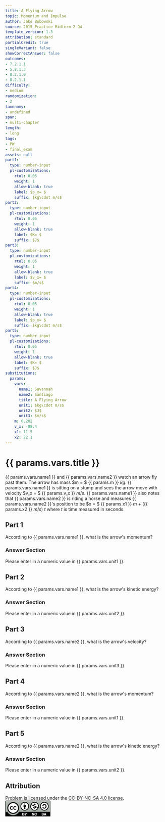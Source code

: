 ```yaml
---
title: A Flying Arrow
topic: Momentum and Impulse
author: Jake Bobowski
source: 2015 Practice Midterm 2 Q4
template_version: 1.3
attribution: standard
partialCredit: true
singleVariant: false
showCorrectAnswer: false
outcomes:
- 7.2.1.1
- 5.8.1.3
- 8.2.1.0
- 8.2.1.1
difficulty:
- medium
randomization:
- 2
taxonomy:
- undefined
span:
- multi-chapter
length:
- long
tags:
- PW
- final_exam
assets: null
part1:
  type: number-input
  pl-customizations:
    rtol: 0.05
    weight: 1
    allow-blank: true
    label: $p_x= $
    suffix: $kg\cdot m/s$
part2:
  type: number-input
  pl-customizations:
    rtol: 0.05
    weight: 1
    allow-blank: true
    label: $K= $
    suffix: $J$
part3:
  type: number-input
  pl-customizations:
    rtol: 0.05
    weight: 1
    allow-blank: true
    label: $v_x= $
    suffix: $m/s$
part4:
  type: number-input
  pl-customizations:
    rtol: 0.05
    weight: 1
    allow-blank: true
    label: $p_x= $
    suffix: $kg\cdot m/s$
part5:
  type: number-input
  pl-customizations:
    rtol: 0.05
    weight: 1
    allow-blank: true
    label: $K= $
    suffix: $J$
substitutions:
  params:
    vars:
      name1: Savannah
      name2: Santiago
      title: A Flying Arrow
      unit1: $kg\cdot m/s$
      unit2: $J$
      unit3: $m/s$
    m: 0.202
    v_x: -88.4
    x1: 11.5
    x2: 22.1
---
```

# {{ params.vars.title }}
{{ params.vars.name1 }} and {{ params.vars.name2 }} watch an arrow fly past them.  The arrow has mass $m = $ {{ params.m }} $kg$.  {{ params.vars.name1 }} is sitting on a stump and sees the arrow move with velocity $v_x = $ {{ params.v_x }} $m/s$. {{ params.vars.name1 }} also notes that {{ params.vars.name2 }} is riding a horse and measures {{ params.vars.name2 }}'s position to be $x = $ {{ params.x1 }} $m$ + ({{ params.x2 }} $m/s$) $t$ where $t$ is time measured in seconds.

## Part 1

According to {{ params.vars.name1 }}, what is the arrow's momentum?

### Answer Section

Please enter in a numeric value in {{ params.vars.unit1 }}.

## Part 2

According to {{ params.vars.name1 }}, what is the arrow's kinetic energy?

### Answer Section

Please enter in a numeric value in {{ params.vars.unit2 }}.

## Part 3

According to {{ params.vars.name2 }}, what is the arrow's velocity?

### Answer Section

Please enter in a numeric value in {{ params.vars.unit3 }}.

## Part 4

According to {{ params.vars.name2 }}, what is the arrow's momentum?

### Answer Section

Please enter in a numeric value in {{ params.vars.unit1 }}.

## Part 5

According to {{ params.vars.name2 }}, what is the arrow's kinetic energy?

### Answer Section

Please enter in a numeric value in {{ params.vars.unit2 }}.

## Attribution

Problem is licensed under the [CC-BY-NC-SA 4.0 license](https://creativecommons.org/licenses/by-nc-sa/4.0/).<br> ![The Creative Commons 4.0 license requiring attribution-BY, non-commercial-NC, and share-alike-SA license.](https://raw.githubusercontent.com/firasm/bits/master/by-nc-sa.png)